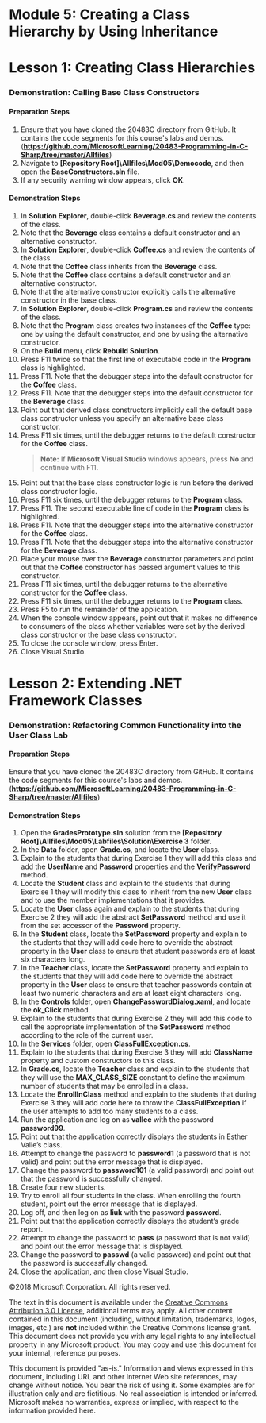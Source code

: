 
# Module 5: Creating a Class Hierarchy by Using Inheritance

# Lesson 1: Creating Class Hierarchies

### Demonstration: Calling Base Class Constructors

#### Preparation Steps

1. Ensure that you have cloned the 20483C directory from GitHub. It contains the code segments for this course's labs and demos. (**https://github.com/MicrosoftLearning/20483-Programming-in-C-Sharp/tree/master/Allfiles**)
2. Navigate to **[Repository Root]\Allfiles\Mod05\Democode**, and then open the **BaseConstructors.sln** file.
3. If any security warning window appears, click **OK**.

#### Demonstration Steps


1.  In **Solution Explorer**, double-click **Beverage.cs** and review the contents of the class.
2.  Note that the **Beverage** class contains a default constructor and an alternative constructor.
3.  In **Solution Explorer**, double-click **Coffee.cs** and review the contents of the class.
4.  Note that the **Coffee** class inherits from the **Beverage** class.
5.  Note that the **Coffee** class contains a default constructor and an alternative constructor.
6. Note that the alternative constructor explicitly calls the alternative constructor in the base class.
7.  In **Solution Explorer**, double-click **Program.cs** and review the contents of the class.
8.  Note that the **Program** class creates two instances of the **Coffee** type: one by using the default constructor, and one by using the alternative constructor.
9.  On the **Build** menu, click **Rebuild Solution**.
10.  Press F11 twice so that the first line of executable code in the **Program** class is highlighted.
11.  Press F11. Note that the debugger steps into the default constructor for the **Coffee** class.
12.  Press F11. Note that the debugger steps into the default constructor for the **Beverage** class.
13.  Point out that derived class constructors implicitly call the default base class constructor unless you specify an alternative base class constructor.
14.  Press F11 six times, until the debugger returns to the default constructor for the **Coffee** class.
      >**Note:** If  **Microsoft Visual Studio** windows appears, press **No** and continue with F11.
15.  Point out that the base class constructor logic is run before the derived class constructor logic.
16.  Press F11 six times, until the debugger returns to the **Program** class.
17.  Press F11. The second executable line of code in the **Program** class is highlighted.
18.  Press F11. Note that the debugger steps into the alternative constructor for the **Coffee** class.
19.  Press F11. Note that the debugger steps into the alternative constructor for the **Beverage** class.
20.  Place your mouse over the **Beverage** constructor parameters and point out that the **Coffee** constructor has passed argument values to this constructor.
21.  Press F11 six times, until the debugger returns to the alternative constructor for the **Coffee** class.
22.  Press F11 six times, until the debugger returns to the **Program** class.
23.	Press F5 to run the remainder of the application. 
24.	When the console window appears, point out that it makes no difference to consumers of the class whether variables were set by the derived class constructor or the base class constructor. 
25.	To close the console window, press Enter. 
26.	Close Visual Studio. 


# Lesson 2: Extending .NET Framework Classes

### Demonstration: Refactoring Common Functionality into the User Class Lab

#### Preparation Steps

Ensure that you have cloned the 20483C directory from GitHub. It contains the code segments for this course's labs and demos. (**https://github.com/MicrosoftLearning/20483-Programming-in-C-Sharp/tree/master/Allfiles**)

#### Demonstration Steps

1. Open the **GradesPrototype.sln** solution from the **[Repository Root]\Allfiles\Mod05\Labfiles\Solution\Exercise 3** folder.
2. In the **Data** folder, open **Grade.cs**, and locate the **User** class.
3. Explain to the students that during Exercise 1 they will add this class and add the **UserName** and **Password** properties and the **VerifyPassword** method.
4. Locate the **Student** class and explain to the students that during Exercise 1 they will modify this class to inherit from the new **User** class and to use the member implementations that it provides.
5. Locate the **User** class again and explain to the students that during Exercise 2 they will add the abstract **SetPassword** method and use it from the set accessor of the **Password** property.
6. In the **Student** class, locate the **SetPassword** property and explain to the students that they will add code here to override the abstract property in the **User** class to ensure that student passwords are at least six characters long.
7. In the **Teacher** class, locate the **SetPassword** property and explain to the students that they will add code here to override the abstract property in the **User** class to ensure that teacher passwords contain at least two numeric characters and are at least eight characters long.
8. In the **Controls** folder, open **ChangePasswordDialog.xaml**, and locate the **ok_Click** method.
9. Explain to the students that during Exercise 2 they will add this code to call the appropriate implementation of the **SetPassword** method according to the role of the current user.
10. In the **Services** folder, open **ClassFullException.cs**.
11. Explain to the students that during Exercise 3 they will add **ClassName** property and custom constructors to this class.
12. In **Grade.cs**, locate the **Teacher** class and explain to the students that they will use the **MAX_CLASS_SIZE** constant to define the maximum number of students that may be enrolled in a class.
13. Locate the **EnrollInClass** method and explain to the students that during Exercise 3 they will add code here to throw the **ClassFullException** if the user attempts to add too many students to a class.
14. Run the application and log on as **vallee** with the password **password99**.
15. Point out that the application correctly displays the students in Esther Valle’s class.
16. Attempt to change the password to **password1** (a password that is not valid) and point out the error message that is displayed.
17. Change the password to **password101** (a valid password) and point out that the password is successfully changed.
18. Create four new students.
19. Try to enroll all four students in the class. When enrolling the fourth student, point out the error message that is displayed.
20. Log off, and then log on as **liuk** with the password **password**.
21. Point out that the application correctly displays the student’s grade report.
22. Attempt to change the password to **pass** (a password that is not valid) and point out the error message that is displayed.
23. Change the password to **passwd** (a valid password) and point out that the password is successfully changed.
24. Close the application, and then close Visual Studio.


©2018 Microsoft Corporation. All rights reserved.

The text in this document is available under the  [Creative Commons Attribution 3.0 License](https://creativecommons.org/licenses/by/3.0/legalcode), additional terms may apply. All other content contained in this document (including, without limitation, trademarks, logos, images, etc.) are  **not**  included within the Creative Commons license grant. This document does not provide you with any legal rights to any intellectual property in any Microsoft product. You may copy and use this document for your internal, reference purposes.

This document is provided &quot;as-is.&quot; Information and views expressed in this document, including URL and other Internet Web site references, may change without notice. You bear the risk of using it. Some examples are for illustration only and are fictitious. No real association is intended or inferred. Microsoft makes no warranties, express or implied, with respect to the information provided here.
